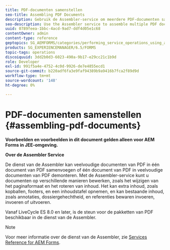 ```yaml
---
title: PDF-documenten samenstellen
seo-title: Assembling PDF Documents
description: Gebruik de Assembler-service om meerdere PDF-documenten samen te voegen tot één PDF-document of om één PDF-document te demonteren tot meerdere PDF-documenten.
seo-description: Use the Assembler service to assemble multiple PDF documents into one PDF document or disassemble one PDF document into multiple PDF documents.
uuid: 0789feea-1bbc-4acd-9ad7-ddf4d05e1c68
contentOwner: admin
content-type: reference
geptopics: SG_AEMFORMS/categories/performing_service_operations_using_apis
products: SG_EXPERIENCEMANAGER/6.5/FORMS
topic-tags: operations
discoiquuid: 3dd2b0d3-6023-490a-9b17-e29cc21c1b9d
role: Developer
exl-id: 991f5a4e-4752-4c0d-9926-de7e4855ecd1
source-git-commit: b220adf6fa3e9faf94389b9a9416b7fca2f89d9d
workflow-type: tm+mt
source-wordcount: '148'
ht-degree: 0%

---
```


# PDF-documenten samenstellen {#assembling-pdf-documents}

**Voorbeelden en voorbeelden in dit document gelden alleen voor AEM Forms in JEE-omgeving.**

**Over de Assembler Service**

De dienst van de Assembler kan veelvoudige documenten van PDF in één document van PDF samenvoegen of één document van PDF in veelvoudige documenten van PDF demonteren. Met de Assembler-service kunt u documenten op verschillende manieren bewerken, zoals het wijzigen van het paginaformaat en het roteren van inhoud. Het kan extra inhoud, zoals kopballen, footers, en een inhoudstafel opnemen, en kan bestaande inhoud, zoals annotaties, dossiergehechtheid, en referenties bewaren invoeren, invoeren of uitvoeren.

Vanaf LiveCycle ES 8.0 en later, is de steun voor de pakketten van PDF beschikbaar in de dienst van de Assembler.

>[!NOTE]
>
>Voor meer informatie over de dienst van de Assembler, zie [Services Reference for AEM Forms](https://www.adobe.com/go/learn_aemforms_services_63).
